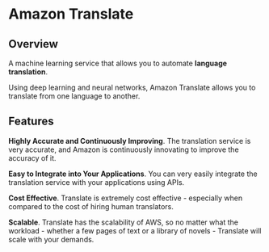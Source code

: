 # Amazon Translate

## Overview

A machine learning service that allows you to automate **language translation**.

Using deep learning and neural networks, Amazon Translate allows you to translate from one language to another.


## Features

**Highly Accurate and Continuously Improving**. The translation service is very accurate, and Amazon is continuously innovating to improve the accuracy of it.

**Easy to Integrate into Your Applications**. You can very easily integrate the translation service with your applications using APIs.

**Cost Effective**. Translate is extremely cost effective - especially when compared to the cost of hiring human translators.

**Scalable**. Translate has the scalability of AWS, so no matter what the workload - whether a few pages of text or a library of novels - Translate will scale with your demands.
